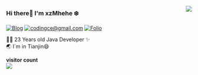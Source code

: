 <!--
**xzMhehe/xzMhehe** is a ✨ _special_ ✨ repository because its `README.md` (this file) appears on your GitHub profile.

Here are some ideas to get you started:

- 🔭 I’m currently working on ...
- 🌱 I’m currently learning ...
- 👯 I’m looking to collaborate on ...
- 🤔 I’m looking for help with ...
- 💬 Ask me about ...
- 📫 How to reach me: ...
- 😄 Pronouns: ...
- ⚡ Fun fact: ...
-->

<a href="https://github.com/xzMhehe"><img align='right' src="https://github-readme-stats.vercel.app/api?username=xzMhehe&show_icons=true"></a>

### Hi there👋 I'm xzMhehe :snowflake:

[![Blog](http://image.codingce.com.cn/blog/20200819/102828838.svg)](https://i.codingce.com.cn/)
[![codingce@gmail.com](http://image.codingce.com.cn/blog/20200819/104221397.svg)](mailto:codingce@gmail.com)
[![Folio](https://img.shields.io/badge/Folio-%20-orange?logo=fandango)](https://folio.codingce.com.cn)
<!--
[![Photos](https://img.shields.io/badge/%20Photography-%20-blue?logo=pivotal-tracker)](https://photo.winterchen.com)
-->
  
 👨‍💻 23 Years old Java Developer  ✨                           
 :earth_asia: I`m in Tianjin😄                                  


<p>
<p>
<p>
<p>
<b>visitor count</b><br>
<img src="https://cdn.jsdelivr.net/gh/xzMhehe/xzMhehe@master/count.svg" />
</p>
